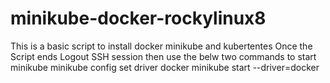 # minikube-docker-rockylinux8
This is a basic script to install docker minikube and kubertentes
Once the Script ends Logout SSH session  then use the belw two commands to start minikube 
minikube config set driver docker
minikube start --driver=docker
